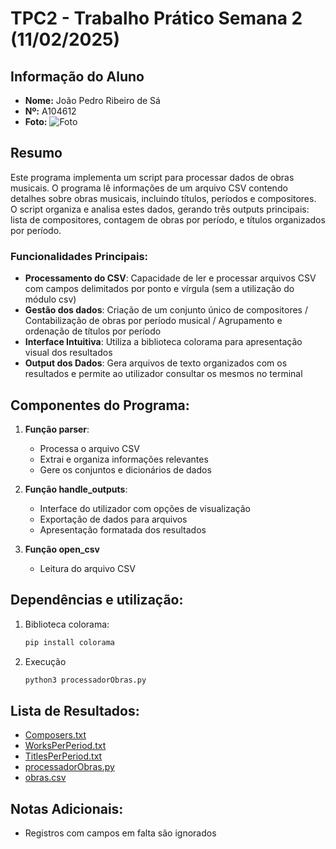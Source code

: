 # TPC2 - Trabalho Prático Semana 2 (11/02/2025)

## Informação do Aluno
- **Nome:** João Pedro Ribeiro de Sá
- **Nº:** A104612
- **Foto:**
![Foto](https://avatars.githubusercontent.com/u/116807604?v=4)

## Resumo
Este programa implementa um script para processar dados de obras musicais. O programa lê informações de um arquivo CSV contendo detalhes sobre obras musicais, incluindo títulos, períodos e compositores. O script organiza e analisa estes dados, gerando três outputs principais: lista de compositores, contagem de obras por período, e títulos organizados por período.

### Funcionalidades Principais:
- **Processamento do CSV**: Capacidade de ler e processar arquivos CSV com campos delimitados por ponto e vírgula (sem a utilização do módulo csv)
- **Gestão dos dados**: Criação de um conjunto único de compositores / Contabilização de obras por período musical / Agrupamento e ordenação de títulos por período
- **Interface Intuitiva**: Utiliza a biblioteca colorama para apresentação visual dos resultados
- **Output dos Dados**: Gera arquivos de texto organizados com os resultados e permite ao utilizador consultar os mesmos no terminal

## Componentes do Programa:
1. **Função parser**:
   - Processa o arquivo CSV
   - Extrai e organiza informações relevantes
   - Gere os conjuntos e dicionários de dados

2. **Função handle_outputs**:
   - Interface do utilizador com opções de visualização
   - Exportação de dados para arquivos
   - Apresentação formatada dos resultados

3. **Função open_csv**
   - Leitura do arquivo CSV

## Dependências e utilização:
1. Biblioteca colorama:
   ```sh
   pip install colorama
   ```
2. Execução
   ```sh
   python3 processadorObras.py
   ```

## Lista de Resultados:
- [Composers.txt](Composers.txt)
- [WorksPerPeriod.txt](WorksPerPeriod.txt)
- [TitlesPerPeriod.txt](TitlesPerPeriod.txt)
- [processadorObras.py](processadorObras.py)
- [obras.csv](obras.csv)

## Notas Adicionais:
- Registros com campos em falta são ignorados